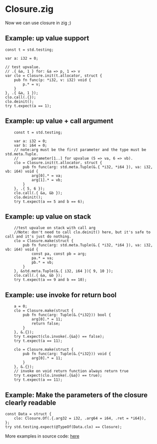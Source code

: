 # Closure.zig
Now we can use closure in zig ;)
## Example: up value support
```zig
const t = std.testing;

var a: i32 = 0;

// test upvalue.
// .{ &a, 1 } for: &a => p, 1 => v
var clo = Closure.init(t.allocator, struct {
    pub fn func(p: *i32, v: i32) void {
        p.* = v;
    }
}, .{ &a, 1 });
clo.call(.{});
clo.deinit();
try t.expect(a == 1);
```
## Example: up value + call argument
```zig
    const t = std.testing;

    var a: i32 = 0;
    var b: i64 = 0;
    // note:arg must be the first parameter and the type must be std.meta.Tuple.
    //      parameter[1..] for upvalue (5 => va, 6 => vb).
    clo = Closure.init(t.allocator, struct {
        pub fn func(arg: std.meta.Tuple(&.{ *i32, *i64 }), va: i32, vb: i64) void {
            arg[0].* = va;
            arg[1].* = vb;
        }
    }, .{ 5, 6 });
    clo.call(.{ &a, &b });
    clo.deinit();
    try t.expect(a == 5 and b == 6);
```
## Example: up value on stack
```zig
    //test upvalue on stack with call arg
    //Note: don't need to call clo.deinit() here, but it's safe to call and it's just do nothing.
    clo = Closure.make(struct {
        pub fn func(arg: std.meta.Tuple(&.{ *i32, *i64 }), va: i32, vb: i64) void {
            const pa, const pb = arg;
            pa.* = va;
            pb.* = vb;
        }
    }, &std.meta.Tuple(&.{ i32, i64 }){ 9, 10 });
    clo.call(.{ &a, &b });
    try t.expect(a == 9 and b == 10);
```
## Example: use invoke for return bool
```zig
    a = 0;
    clo = Closure.make(struct {
        pub fn func(arg: Tuple(&.{*i32})) bool {
            arg[0].* = 11;
            return false;
        }
    }, &.{});
    try t.expect(clo.invoke(.{&a}) == false);
    try t.expect(a == 11);

    clo = Closure.make(struct {
        pub fn func(arg: Tuple(&.{*i32})) void {
            arg[0].* = 11;
        }
    }, &.{});
    // invoke on void return function always return true
    try t.expect(clo.invoke(.{&a}) == true);
    try t.expect(a == 11);
```

## Example: Make the parameters of the closure clearly readable
```zig
const Data = struct {
    clo: Closure.Of(.{.arg32 = i32, .arg64 = i64, .ret = *i64}),
};
try std.testing.expect(@TypeOf(Data.clo) == Closure);
```
More examples in source code: [here](src/root.zig) 